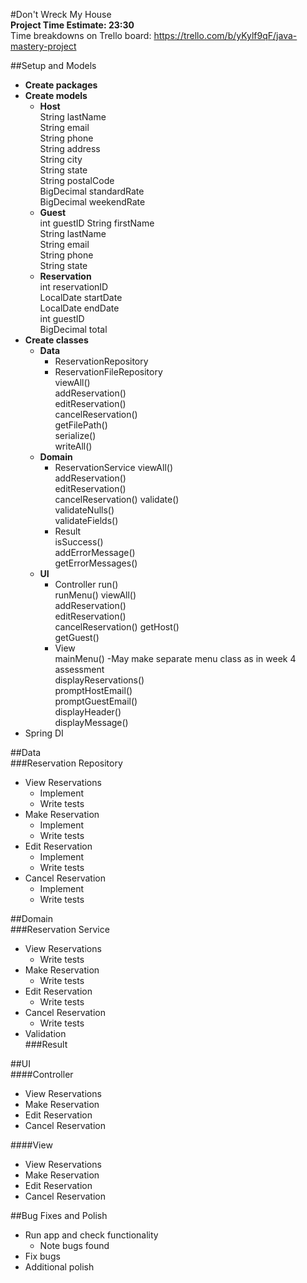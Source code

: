 #Don't Wreck My House  
**Project Time Estimate: 23:30**  
Time breakdowns on Trello board: 
https://trello.com/b/yKylf9qF/java-mastery-project

##Setup and Models
- **Create packages**
- **Create models** 
  - **Host**  
    String lastName  
    String email  
    String phone  
    String address  
    String city  
    String state  
    String postalCode  
    BigDecimal standardRate  
    BigDecimal weekendRate
  - **Guest**  
    int guestID
    String firstName  
    String lastName  
    String email  
    String phone  
    String state
  - **Reservation**  
    int reservationID  
    LocalDate startDate  
    LocalDate endDate  
    int guestID  
    BigDecimal total
- **Create classes**  
  - **Data**
    - ReservationRepository
    - ReservationFileRepository  
      viewAll()  
      addReservation()  
      editReservation()  
      cancelReservation()  
      getFilePath()  
      serialize()  
      writeAll()
  - **Domain**
    - ReservationService
      viewAll()  
      addReservation()  
      editReservation()  
      cancelReservation()
      validate()  
      validateNulls()  
      validateFields()
    - Result  
      isSuccess()  
      addErrorMessage()  
      getErrorMessages()
  - **UI**
    - Controller
      run()  
      runMenu()
      viewAll()  
      addReservation()  
      editReservation()  
      cancelReservation()
      getHost()  
      getGuest()  
    - View  
      mainMenu()  -May make separate menu class as in week 4 assessment  
      displayReservations()  
      promptHostEmail()  
      promptGuestEmail()  
      displayHeader()  
      displayMessage()  
- Spring DI

##Data  
###Reservation Repository
- View Reservations
    - Implement
    - Write tests
- Make Reservation
    - Implement
    - Write tests
- Edit Reservation
    - Implement
    - Write tests
- Cancel Reservation
    - Implement
    - Write tests

##Domain  
###Reservation Service
- View Reservations
  - Write tests
- Make Reservation
  - Write tests
- Edit Reservation
  - Write tests
- Cancel Reservation
  - Write tests
- Validation  
###Result

##UI  
####Controller  
- View Reservations
- Make Reservation
- Edit Reservation
- Cancel Reservation  

####View  
- View Reservations
- Make Reservation
- Edit Reservation
- Cancel Reservation

##Bug Fixes and Polish
- Run app and check functionality
    - Note bugs found
- Fix bugs
- Additional polish
